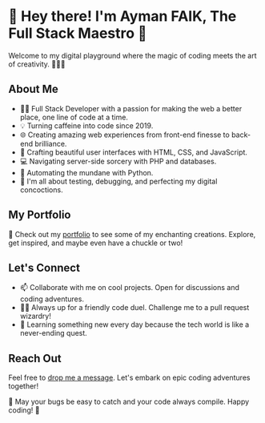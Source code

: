 # 👋 Hey there! I'm Ayman FAIK, The Full Stack Maestro 🚀

Welcome to my digital playground where the magic of coding meets the art of creativity. 👨‍💻✨

## About Me

- 🧙‍♂️ Full Stack Developer with a passion for making the web a better place, one line of code at a time.
- 💡 Turning caffeine into code since 2019.
- 🌐 Creating amazing web experiences from front-end finesse to back-end brilliance.
- 🎨 Crafting beautiful user interfaces with HTML, CSS, and JavaScript.
- 💻 Navigating server-side sorcery with PHP and databases.
- 🤖 Automating the mundane with Python.
- 🧪 I'm all about testing, debugging, and perfecting my digital concoctions.

## My Portfolio

🚀 Check out my [portfolio](https://aymanbytes.netlify.app/) to see some of my enchanting creations. Explore, get inspired, and maybe even have a chuckle or two!

## Let's Connect

- 📫 Collaborate with me on cool projects. Open for discussions and coding adventures.
- 🧙‍♂️ Always up for a friendly code duel. Challenge me to a pull request wizardry!
- 🌱 Learning something new every day because the tech world is like a never-ending quest.

## Reach Out

Feel free to [drop me a message](mailto:faikayman83@gmail.com). Let's embark on epic coding adventures together! 

🌟 May your bugs be easy to catch and your code always compile. Happy coding! 🌟
